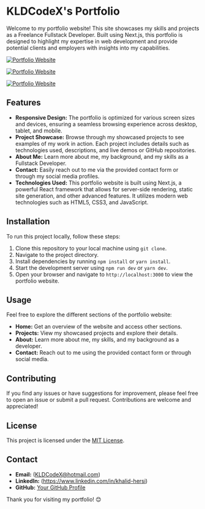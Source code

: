 # KLDCodeX's Portfolio

Welcome to my portfolio website! This site showcases my skills and projects as a Freelance Fullstack Developer. Built using Next.js, this portfolio is designed to highlight my expertise in web development and provide potential clients and employers with insights into my capabilities.

[![Portfolio Website](\KLDCodeX\public\desktop.png)](https://example.com)

[![Portfolio Website](\KLDCodeX\public\phone.png)](https://example.com)

[![Portfolio Website](\KLDCodeX\public\whole.png)](https://example.com)



## Features

- **Responsive Design:** The portfolio is optimized for various screen sizes and devices, ensuring a seamless browsing experience across desktop, tablet, and mobile.
- **Project Showcase:** Browse through my showcased projects to see examples of my work in action. Each project includes details such as technologies used, descriptions, and live demos or GitHub repositories.
- **About Me:** Learn more about me, my background, and my skills as a Fullstack Developer.
- **Contact:** Easily reach out to me via the provided contact form or through my social media profiles.
- **Technologies Used:** This portfolio website is built using Next.js, a powerful React framework that allows for server-side rendering, static site generation, and other advanced features. It utilizes modern web technologies such as HTML5, CSS3, and JavaScript.

## Installation

To run this project locally, follow these steps:

1. Clone this repository to your local machine using `git clone`.
2. Navigate to the project directory.
3. Install dependencies by running `npm install` or `yarn install`.
4. Start the development server using `npm run dev` or `yarn dev`.
5. Open your browser and navigate to `http://localhost:3000` to view the portfolio website.

## Usage

Feel free to explore the different sections of the portfolio website:

- **Home:** Get an overview of the website and access other sections.
- **Projects:** View my showcased projects and explore their details.
- **About:** Learn more about me, my skills, and my background as a developer.
- **Contact:** Reach out to me using the provided contact form or through social media.

## Contributing

If you find any issues or have suggestions for improvement, please feel free to open an issue or submit a pull request. Contributions are welcome and appreciated!

## License

This project is licensed under the [MIT License](LICENSE).

## Contact

- **Email:** (KLDCodeX@hotmail.com)
- **LinkedIn:** (https://www.linkedin.com/in/khalid-hersi)
- **GitHub:** [Your GitHub Profile](https://github.com/khalidhersi)

Thank you for visiting my portfolio! 😊
